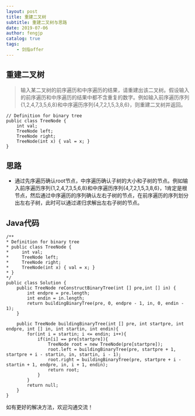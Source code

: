 ```yaml
---
layout: post
title: 重建二叉树
subtitle: 重建二叉树与思路
date: 2019-07-06
author: fengjp
catalog: true
tags:
    - 剑指offer
---
```


## 重建二叉树

> 输入某二叉树的前序遍历和中序遍历的结果，请重建出该二叉树。假设输入的前序遍历和中序遍历的结果中都不含重复的数字。例如输入前序遍历序列{1,2,4,7,3,5,6,8}和中序遍历序列{4,7,2,1,5,3,8,6}，则重建二叉树并返回。

    // Definition for binary tree
    public class TreeNode {
        int val;
        TreeNode left;
        TreeNode right;
        TreeNode(int x) { val = x; }
    }

## 思路

- 通过先序遍历确认root节点，中序遍历确认子树的大小和子树的节点。例如输入前序遍历序列{1,2,4,7,3,5,6,8}和中序遍历序列{4,7,2,1,5,3,8,6}，1肯定是根节点，然后通过中序遍历的序列确认左右子树的节点，在前序遍历的序列划分出左右子树，此时可以通过递归求解出左右子树的节点。


## Java代码

    /**
    * Definition for binary tree
    * public class TreeNode {
    *     int val;
    *     TreeNode left;
    *     TreeNode right;
    *     TreeNode(int x) { val = x; }
    * }
    */
    public class Solution {
        public TreeNode reConstructBinaryTree(int [] pre,int [] in) {
            int endpre = pre.length;
            int endin = in.length;
            return buildingBinaryTree(pre, 0, endpre - 1, in, 0, endin - 1);
        }
        
        public TreeNode buildingBinaryTree(int [] pre, int startpre, int endpre, int [] in, int startin, int endin){
            for(int i = startin; i <= endin; i++){
                if(in[i] == pre[startpre]){
                    TreeNode root = new TreeNode(pre[startpre]);
                    root.left = buildingBinaryTree(pre, startpre + 1, startpre + i - startin, in, startin, i - 1);
                    root.right = buildingBinaryTree(pre, startpre + i - startin + 1, endpre, in, i + 1, endin);
                    return root;
                }
            }
            return null;
        }
    }

如有更好的解决方法，欢迎沟通交流！